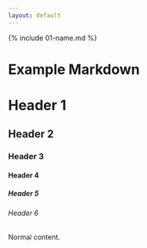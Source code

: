 ```yaml
---
layout: default
---
```


{% include 01-name.md %}
# Example Markdown
# Header 1
## Header 2
### Header 3
#### Header 4
##### Header 5
###### Header 6
Normal content.
